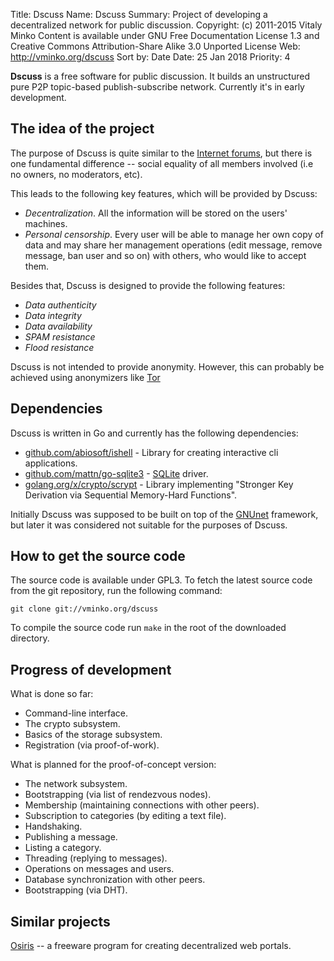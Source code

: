 Title:      Dscuss
Name:       Dscuss
Summary:    Project of developing a decentralized network for public discussion.
Copyright:  (c) 2011-2015 Vitaly Minko
            Content is available under GNU Free Documentation License 1.3 and
            Creative Commons Attribution-Share Alike 3.0 Unported License
Web:        http://vminko.org/dscuss
Sort by:    Date
Date:       25 Jan 2018
Priority:   4


**Dscuss** is a free software for public discussion. It builds an unstructured pure
P2P topic-based publish-subscribe network. Currently it's in early development.


The idea of the project
-----------------------

The purpose of Dscuss is quite similar to the [Internet forums][forum_wiki], but
there is one fundamental difference -- social equality of all members involved
(i.e no owners, no moderators, etc).

This leads to the following key features, which will be provided by Dscuss:

* _Decentralization_. All the information will be stored on the users' machines.
* _Personal censorship_. Every user will be able to manage her own copy of data
  and may share her management operations (edit message, remove message, ban
  user and so on) with others, who would like to accept them.

Besides that, Dscuss is designed to provide the following features:

* _Data authenticity_
* _Data integrity_
* _Data availability_
* _SPAM resistance_ 
* _Flood resistance_

Dscuss is not intended to provide anonymity. However, this can probably be
achieved using anonymizers like [Tor][tor_home]

[forum_wiki]: http://en.wikipedia.org/wiki/Internet_forum
[tor_home]: https://www.torproject.org/


Dependencies
------------

Dscuss is written in Go and currently has the following dependencies:

* [github.com/abiosoft/ishell][ish_home] - Library for creating interactive cli applications.
* [github.com/mattn/go-sqlite3][gosql] - [SQLite][sql_home] driver.
* [golang.org/x/crypto/scrypt][scrpt] - Library implementing "Stronger Key
  Derivation via Sequential Memory-Hard Functions".

Initially Dscuss was supposed to be built on top of the [GNUnet][gn_home]
framework, but later it was considered not suitable for the purposes of Dscuss.

[ish_home]: https://github.com/abiosoft/ishell
[sql_home]: http://www.sqlite.org/
[gosql]: https://github.com/mattn/go-sqlite3
[scrpt]: https://godoc.org/golang.org/x/crypto/scrypt
[gn_home]: http://gnunet.org/


How to get the source code
--------------------------

The source code is available under GPL3.  To fetch the latest source code from
the git repository, run the following command:

    git clone git://vminko.org/dscuss

To compile the source code run `make` in the root of the downloaded directory.


Progress of development
-----------------------

What is done so far:

* Command-line interface.
* The crypto subsystem.
* Basics of the storage subsystem.
* Registration (via proof-of-work).

What is planned for the proof-of-concept version:

* The network subsystem.
* Bootstrapping (via list of rendezvous nodes).
* Membership (maintaining connections with other peers).
* Subscription to categories (by editing a text file).
* Handshaking.
* Publishing a message.
* Listing a category.
* Threading (replying to messages).
* Operations on messages and users.
* Database synchronization with other peers.
* Bootstrapping (via DHT).


Similar projects
----------------

[Osiris](http://www.osiris-sps.org/) -- a freeware program for creating
decentralized web portals.
